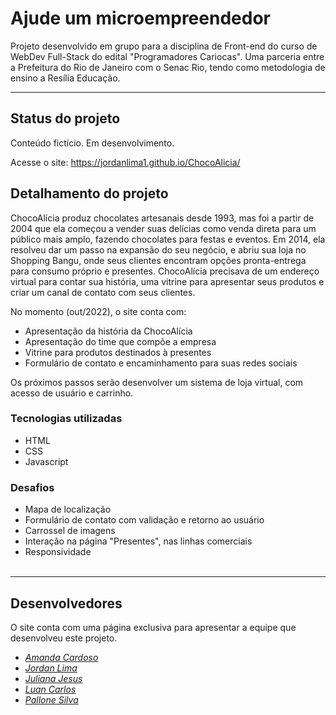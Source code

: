 # **Ajude um microempreendedor**

Projeto desenvolvido em grupo para a disciplina de Front-end do curso de WebDev Full-Stack do edital "Programadores Cariocas". Uma parceria entre a Prefeitura do Rio de Janeiro com o Senac Rio, tendo como metodologia de ensino a Resília Educação.

---

## **Status do projeto**

Conteúdo fictício. Em desenvolvimento.

Acesse o site: https://jordanlima1.github.io/ChocoAlicia/

## **Detalhamento do projeto**

ChocoAlícia produz chocolates artesanais desde 1993, mas foi a partir de 2004 que ela começou a vender suas delícias como venda direta para um público mais amplo, fazendo chocolates para festas e eventos. Em 2014, ela resolveu dar um passo na expansão do seu negócio, e abriu sua loja no Shopping Bangu, onde seus clientes encontram opções pronta-entrega para consumo próprio e presentes.
ChocoAlícia precisava de um endereço virtual para contar sua história, uma vitrine para apresentar seus produtos e criar um canal de contato com seus clientes.

No momento (out/2022), o site conta com:
- Apresentação da história da ChocoAlícia
- Apresentação do time que compõe a empresa
- Vitrine para produtos destinados à presentes
- Formulário de contato e encaminhamento para suas redes sociais

Os próximos passos serão desenvolver um sistema de loja virtual, com acesso de usuário e carrinho. 

### **Tecnologias utilizadas**
- HTML
- CSS
- Javascript

### **Desafios**
- Mapa de localização
- Formulário de contato com validação e retorno ao usuário
- Carrossel de imagens
- Interação na página "Presentes", nas linhas comerciais
- Responsividade
<br><br>

---

## **Desenvolvedores**

O site conta com uma página exclusiva para apresentar a equipe que desenvolveu este projeto.

- <a href="https://www.linkedin.com/in/acardioli/">*Amanda Cardoso*</a><br> 
- <a href="https://www.linkedin.com/in/jordan-lima-03787a248/">*Jordan Lima*</a><br>
- <a href="https://www.linkedin.com/in/julianajesus93/">*Juliana Jesus*</a><br>
- <a href="https://www.linkedin.com/in/luan-carlos-8395051ba/">*Luan Carlos*</a><br>
- <a href="https://www.linkedin.com/in/pallone-silva/">*Pallone Silva*</a><br>
